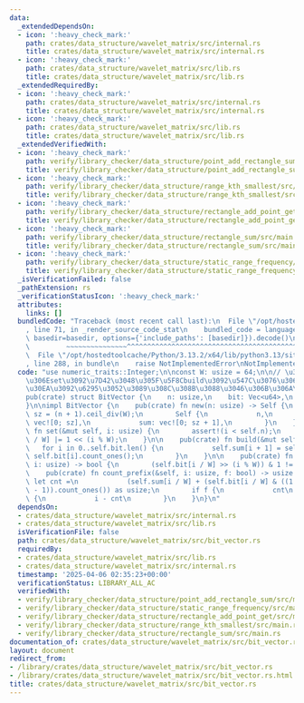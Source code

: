 ```yaml
---
data:
  _extendedDependsOn:
  - icon: ':heavy_check_mark:'
    path: crates/data_structure/wavelet_matrix/src/internal.rs
    title: crates/data_structure/wavelet_matrix/src/internal.rs
  - icon: ':heavy_check_mark:'
    path: crates/data_structure/wavelet_matrix/src/lib.rs
    title: crates/data_structure/wavelet_matrix/src/lib.rs
  _extendedRequiredBy:
  - icon: ':heavy_check_mark:'
    path: crates/data_structure/wavelet_matrix/src/internal.rs
    title: crates/data_structure/wavelet_matrix/src/internal.rs
  - icon: ':heavy_check_mark:'
    path: crates/data_structure/wavelet_matrix/src/lib.rs
    title: crates/data_structure/wavelet_matrix/src/lib.rs
  _extendedVerifiedWith:
  - icon: ':heavy_check_mark:'
    path: verify/library_checker/data_structure/point_add_rectangle_sum/src/main.rs
    title: verify/library_checker/data_structure/point_add_rectangle_sum/src/main.rs
  - icon: ':heavy_check_mark:'
    path: verify/library_checker/data_structure/range_kth_smallest/src/main.rs
    title: verify/library_checker/data_structure/range_kth_smallest/src/main.rs
  - icon: ':heavy_check_mark:'
    path: verify/library_checker/data_structure/rectangle_add_point_get/src/main.rs
    title: verify/library_checker/data_structure/rectangle_add_point_get/src/main.rs
  - icon: ':heavy_check_mark:'
    path: verify/library_checker/data_structure/rectangle_sum/src/main.rs
    title: verify/library_checker/data_structure/rectangle_sum/src/main.rs
  - icon: ':heavy_check_mark:'
    path: verify/library_checker/data_structure/static_range_frequency/src/main.rs
    title: verify/library_checker/data_structure/static_range_frequency/src/main.rs
  _isVerificationFailed: false
  _pathExtension: rs
  _verificationStatusIcon: ':heavy_check_mark:'
  attributes:
    links: []
  bundledCode: "Traceback (most recent call last):\n  File \"/opt/hostedtoolcache/Python/3.13.2/x64/lib/python3.13/site-packages/onlinejudge_verify/documentation/build.py\"\
    , line 71, in _render_source_code_stat\n    bundled_code = language.bundle(stat.path,\
    \ basedir=basedir, options={'include_paths': [basedir]}).decode()\n          \
    \         ~~~~~~~~~~~~~~~^^^^^^^^^^^^^^^^^^^^^^^^^^^^^^^^^^^^^^^^^^^^^^^^^^^^^^^^^^^^^^^^^^\n\
    \  File \"/opt/hostedtoolcache/Python/3.13.2/x64/lib/python3.13/site-packages/onlinejudge_verify/languages/rust.py\"\
    , line 288, in bundle\n    raise NotImplementedError\nNotImplementedError\n"
  code: "use numeric_traits::Integer;\n\nconst W: usize = 64;\n\n// \u3059\u3079\u3066\
    \u306Eset\u3092\u7D42\u3048\u305F\u5F8Cbuild\u3092\u547C\u3076\u3068\u30AF\u30A8\
    \u30EA\u3092\u6295\u3052\u3089\u308C\u308B\u3088\u3046\u306B\u306A\u308B\n#[derive(Clone)]\n\
    pub(crate) struct BitVector {\n    n: usize,\n    bit: Vec<u64>,\n    sum: Vec<u32>,\n\
    }\n\nimpl BitVector {\n    pub(crate) fn new(n: usize) -> Self {\n        let\
    \ sz = (n + 1).ceil_div(W);\n        Self {\n            n,\n            bit:\
    \ vec![0; sz],\n            sum: vec![0; sz + 1],\n        }\n    }\n\n    pub(crate)\
    \ fn set(&mut self, i: usize) {\n        assert!(i < self.n);\n        self.bit[i\
    \ / W] |= 1 << (i % W);\n    }\n\n    pub(crate) fn build(&mut self) {\n     \
    \   for i in 0..self.bit.len() {\n            self.sum[i + 1] = self.sum[i] +\
    \ self.bit[i].count_ones();\n        }\n    }\n\n    pub(crate) fn get(&self,\
    \ i: usize) -> bool {\n        (self.bit[i / W] >> (i % W)) & 1 != 0\n    }\n\n\
    \    pub(crate) fn count_prefix(&self, i: usize, f: bool) -> usize {\n       \
    \ let cnt =\n            (self.sum[i / W] + (self.bit[i / W] & ((1 << (i % W))\
    \ - 1)).count_ones()) as usize;\n        if f {\n            cnt\n        } else\
    \ {\n            i - cnt\n        }\n    }\n}\n"
  dependsOn:
  - crates/data_structure/wavelet_matrix/src/internal.rs
  - crates/data_structure/wavelet_matrix/src/lib.rs
  isVerificationFile: false
  path: crates/data_structure/wavelet_matrix/src/bit_vector.rs
  requiredBy:
  - crates/data_structure/wavelet_matrix/src/lib.rs
  - crates/data_structure/wavelet_matrix/src/internal.rs
  timestamp: '2025-04-06 02:35:23+00:00'
  verificationStatus: LIBRARY_ALL_AC
  verifiedWith:
  - verify/library_checker/data_structure/point_add_rectangle_sum/src/main.rs
  - verify/library_checker/data_structure/static_range_frequency/src/main.rs
  - verify/library_checker/data_structure/rectangle_add_point_get/src/main.rs
  - verify/library_checker/data_structure/range_kth_smallest/src/main.rs
  - verify/library_checker/data_structure/rectangle_sum/src/main.rs
documentation_of: crates/data_structure/wavelet_matrix/src/bit_vector.rs
layout: document
redirect_from:
- /library/crates/data_structure/wavelet_matrix/src/bit_vector.rs
- /library/crates/data_structure/wavelet_matrix/src/bit_vector.rs.html
title: crates/data_structure/wavelet_matrix/src/bit_vector.rs
---
```

